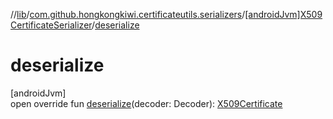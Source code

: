 //[lib](../../../index.md)/[com.github.hongkongkiwi.certificateutils.serializers](../index.md)/[[androidJvm]X509CertificateSerializer](index.md)/[deserialize](deserialize.md)

# deserialize

[androidJvm]\
open override fun [deserialize](deserialize.md)(decoder: Decoder): [X509Certificate](https://developer.android.com/reference/kotlin/java/security/cert/X509Certificate.html)
